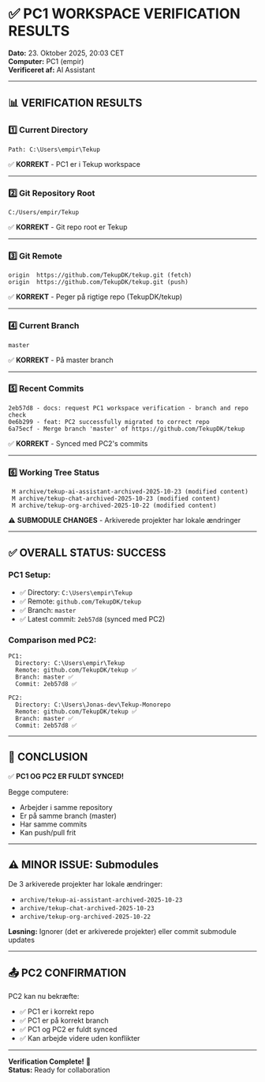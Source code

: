 # ✅ PC1 WORKSPACE VERIFICATION RESULTS

**Dato:** 23. Oktober 2025, 20:03 CET  
**Computer:** PC1 (empir)  
**Verificeret af:** AI Assistant

---

## 📊 VERIFICATION RESULTS

### 1️⃣ Current Directory
```
Path: C:\Users\empir\Tekup
```
✅ **KORREKT** - PC1 er i Tekup workspace

---

### 2️⃣ Git Repository Root
```
C:/Users/empir/Tekup
```
✅ **KORREKT** - Git repo root er Tekup

---

### 3️⃣ Git Remote
```
origin  https://github.com/TekupDK/tekup.git (fetch)
origin  https://github.com/TekupDK/tekup.git (push)
```
✅ **KORREKT** - Peger på rigtige repo (TekupDK/tekup)

---

### 4️⃣ Current Branch
```
master
```
✅ **KORREKT** - På master branch

---

### 5️⃣ Recent Commits
```
2eb57d8 - docs: request PC1 workspace verification - branch and repo check
0e6b299 - feat: PC2 successfully migrated to correct repo
6a75ecf - Merge branch 'master' of https://github.com/TekupDK/tekup
```
✅ **KORREKT** - Synced med PC2's commits

---

### 6️⃣ Working Tree Status
```
 M archive/tekup-ai-assistant-archived-2025-10-23 (modified content)
 M archive/tekup-chat-archived-2025-10-23 (modified content)
 M archive/tekup-org-archived-2025-10-22 (modified content)
```
⚠️ **SUBMODULE CHANGES** - Arkiverede projekter har lokale ændringer

---

## ✅ OVERALL STATUS: SUCCESS

### PC1 Setup:
- ✅ Directory: `C:\Users\empir\Tekup`
- ✅ Remote: `github.com/TekupDK/tekup`
- ✅ Branch: `master`
- ✅ Latest commit: `2eb57d8` (synced med PC2)

### Comparison med PC2:
```
PC1:
  Directory: C:\Users\empir\Tekup
  Remote: github.com/TekupDK/tekup ✅
  Branch: master ✅
  Commit: 2eb57d8 ✅

PC2:
  Directory: C:\Users\Jonas-dev\Tekup-Monorepo
  Remote: github.com/TekupDK/tekup ✅
  Branch: master ✅
  Commit: 2eb57d8 ✅
```

---

## 🎯 CONCLUSION

✅ **PC1 OG PC2 ER FULDT SYNCED!**

Begge computere:
- Arbejder i samme repository
- Er på samme branch (master)
- Har samme commits
- Kan push/pull frit

---

## ⚠️ MINOR ISSUE: Submodules

De 3 arkiverede projekter har lokale ændringer:
- `archive/tekup-ai-assistant-archived-2025-10-23`
- `archive/tekup-chat-archived-2025-10-23`
- `archive/tekup-org-archived-2025-10-22`

**Løsning:** Ignorer (det er arkiverede projekter) eller commit submodule updates

---

## 📤 PC2 CONFIRMATION

PC2 kan nu bekræfte:
- ✅ PC1 er i korrekt repo
- ✅ PC1 er på korrekt branch
- ✅ PC1 og PC2 er fuldt synced
- ✅ Kan arbejde videre uden konflikter

---

**Verification Complete!** 🚀  
**Status:** Ready for collaboration
